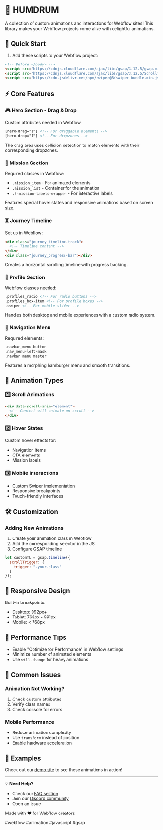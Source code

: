 # 🌟 HUMDRUM

A collection of custom animations and interactions for Webflow sites! This library makes your Webflow projects come alive with delightful animations.

## 🎯 Quick Start
1. Add these scripts to your Webflow project:
```html
<!-- Before </body> -->
<script src="https://cdnjs.cloudflare.com/ajax/libs/gsap/3.12.5/gsap.min.js"></script>
<script src="https://cdnjs.cloudflare.com/ajax/libs/gsap/3.12.5/ScrollTrigger.min.js"></script>
<script src="https://cdn.jsdelivr.net/npm/swiper@8/swiper-bundle.min.js"></script>
```

## ⚡️ Core Features

### 🎮 Hero Section - Drag & Drop
Custom attributes needed in Webflow:
```html
[hero-drag="1"] <!-- For draggable elements -->
[hero-drop="1"] <!-- For dropzones -->
```
The drag area uses collision detection to match elements with their corresponding dropzones.

### 🎪 Mission Section
Required classes in Webflow:
- `.mission_item` - For animated elements
- `.mission_list` - Container for the animation
- `.h-mission-labels-wrapper` - For interactive labels

Features special hover states and responsive animations based on screen size.

### ⏳ Journey Timeline
Set up in Webflow:
```html
<div class="journey_timeline-track">
  <!-- Timeline content -->
</div>
<div class="journey_progress-bar"></div>
```
Creates a horizontal scrolling timeline with progress tracking.

### 👥 Profile Section
Webflow classes needed:
```html
.profiles_radio <!-- For radio buttons -->
.profiles_box-item <!-- For profile boxes -->
.swiper <!-- For mobile slider -->
```
Handles both desktop and mobile experiences with a custom radio system.

### 🍔 Navigation Menu
Required elements:
```html
.navbar_menu-button
.nav_menu-left-mask
.navbar_menu_master
```
Features a morphing hamburger menu and smooth transitions.

## 🎨 Animation Types

### 1️⃣ Scroll Animations
```html
<div data-scroll-anim="element">
  <!-- Content will animate on scroll -->
</div>
```

### 2️⃣ Hover States
Custom hover effects for:
- Navigation items
- CTA elements
- Mission labels

### 3️⃣ Mobile Interactions
- Custom Swiper implementation
- Responsive breakpoints
- Touch-friendly interfaces

## 🛠️ Customization

### Adding New Animations
1. Create your animation class in Webflow
2. Add the corresponding selector in the JS
3. Configure GSAP timeline
```javascript
let customTL = gsap.timeline({
  scrollTrigger: {
    trigger: ".your-class"
  }
});
```

## 📱 Responsive Design
Built-in breakpoints:
- Desktop: 992px+
- Tablet: 768px - 991px
- Mobile: < 768px

## 🚀 Performance Tips
- Enable "Optimize for Performance" in Webflow settings
- Minimize number of animated elements
- Use `will-change` for heavy animations

## 🎯 Common Issues

### Animation Not Working?
1. Check custom attributes
2. Verify class names
3. Check console for errors

### Mobile Performance
- Reduce animation complexity
- Use `transform` instead of position
- Enable hardware acceleration

## 🌟 Examples
Check out our [demo site](example.com) to see these animations in action!

---

💡 **Need Help?**
- Check our [FAQ section](#)
- Join our [Discord community](#)
- Open an issue

Made with ❤️ for Webflow creators

#webflow #animation #javascript #gsap
